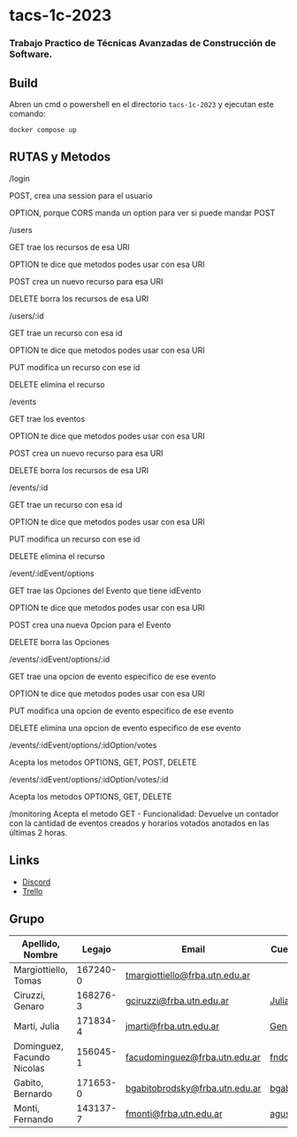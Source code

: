 # tacs-1c-2023
### Trabajo Practico de Técnicas Avanzadas de Construcción de Software. ###

## Build ##
Abren un cmd o powershell en el directorio `tacs-1c-2023` y ejecutan este comando:

```
docker compose up
```
## RUTAS y Metodos ##

/login

POST, crea una session para el usuario

OPTION, porque CORS manda un option para ver si puede mandar POST


/users 

GET trae los recursos de esa URI

OPTION te dice que metodos podes usar con esa URI

POST crea un nuevo recurso para esa URI

DELETE borra los recursos de esa URI
  
/users/:id 

GET trae un recurso con esa id

OPTION te dice que metodos podes usar con esa URI

PUT modifica un recurso con ese id

DELETE elimina el recurso

/events

GET trae los eventos

OPTION te dice que metodos podes usar con esa URI

POST crea un nuevo recurso para esa URI

DELETE borra los recursos de esa URI

/events/:id

GET trae un recurso con esa id

OPTION te dice que metodos podes usar con esa URI

PUT modifica un recurso con ese id

DELETE elimina el recurso

/event/:idEvent/options

GET trae las Opciones del Evento que tiene idEvento

OPTION te dice que metodos podes usar con esa URI

POST crea una nueva Opcion para el Evento

DELETE borra las Opciones


/events/:idEvent/options/:id

GET trae una opcion de evento especifico de ese evento

OPTION te dice que metodos podes usar con esa URI

PUT modifica una opcion de evento especifico de ese evento

DELETE elimina una opcion de evento especifico de ese evento

/events/:idEvent/options/:idOption/votes

Acepta los metodos OPTIONS, GET, POST, DELETE

/events/:idEvent/options/:idOption/votes/:id

Acepta los metodos OPTIONS, GET, DELETE

/monitoring
Acepta el metodo GET - Funcionalidad: Devuelve un contador con la cantidad de eventos creados y horarios votados anotados en las últimas 2 horas.

## Links ##
* [Discord](https://discord.gg/ChK8N2h5 "Discord")
* [Trello](https://trello.com/w/tacs1c2023)

## Grupo ##
Apellido, Nombre | Legajo | Email | Cuenta GitHub
------------- | ------------- | ------------- | -------------
Margiottiello, Tomas  |  167240-0 | tmargiottiello@frba.utn.edu.ar |
Ciruzzi, Genaro | 168276-3 | gciruzzi@frba.utn.edu.ar | [JuliaMartiUTN](https://github.com/JuliaMartiUTN)
Martí, Julia | 171834-4 | jmarti@frba.utn.edu.ar | [Gen13673](https://github.com/Gen13673)
Dominguez, Facundo Nicolas | 156045-1 | facudominguez@frba.utn.edu.ar | [fndominguez](https://github.com/fndominguez)
Gabito, Bernardo | 171653-0 | bgabitobrodsky@frba.utn.edu.ar | [bgabitobrodsky](https://github.com/bgabitobrodsky)
Monti, Fernando | 143137-7 | fmonti@frba.utn.edu.ar | [agustinmonti](https://github.com/agustinmonti)
